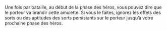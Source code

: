 Une fois par bataille, au début de la phase des héros,
vous pouvez dire que le porteur va brandir cette
amulette. Si vous le faites, ignorez les effets des
sorts ou des aptitudes des sorts persistants sur le
porteur jusqu’à votre prochaine phase des héros.